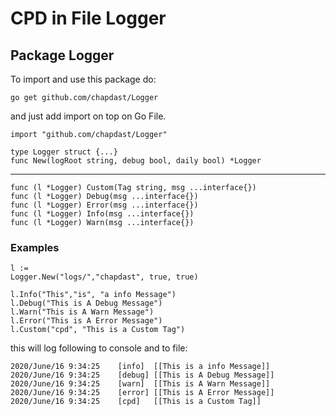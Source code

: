 
# CPD in File Logger

## Package Logger 
To import and use this package do:
```
go get github.com/chapdast/Logger
```
and just add import on top on Go File.
```
import "github.com/chapdast/Logger"
```

    type Logger struct {...}
    func New(logRoot string, debug bool, daily bool) *Logger
---
    func (l *Logger) Custom(Tag string, msg ...interface{})
    func (l *Logger) Debug(msg ...interface{})
    func (l *Logger) Error(msg ...interface{})
    func (l *Logger) Info(msg ...interface{})
    func (l *Logger) Warn(msg ...interface{})


### Examples

    l := 
    Logger.New("logs/","chapdast", true, true)
	
    l.Info("This","is", "a info Message")
	l.Debug("This is A Debug Message")
	l.Warn("This is A Warn Message")
	l.Error("This is A Error Message")
	l.Custom("cpd", "This is a Custom Tag")

this will log following to console and to file:

    2020/June/16 9:34:25    [info]  [[This is a info Message]]
    2020/June/16 9:34:25    [debug] [[This is A Debug Message]]
    2020/June/16 9:34:25    [warn]  [[This is A Warn Message]]
    2020/June/16 9:34:25    [error] [[This is A Error Message]]
    2020/June/16 9:34:25    [cpd]   [[This is a Custom Tag]]